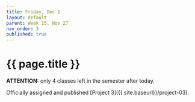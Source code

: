 ```yaml
---
title: Friday, Dec 1
layout: default
parent: Week 15, Nov 27
nav_order: 3
published: true
---
```


# {{ page.title }}

**ATTENTION:** only 4 classes left in the semester after today.

Officially assigned and published [Project 3]({{ site.baseurl}}/project-03).
